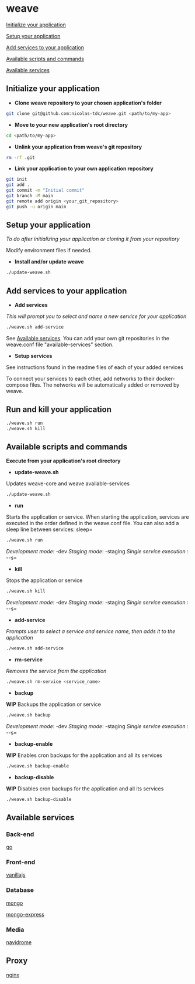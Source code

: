 # weave

[Initialize your application](#initialize-your-application)

[Setup your application](#setup-your-application)

[Add services to your application](#add-services-to-your-application)

[Available scripts and commands](#available-scripts-and-commands)

[Available services](#available-services)

## Initialize your application

- **Clone weave repository to your chosen application's folder**
```bash
git clone git@github.com:nicolas-tdc/weave.git <path/to/my-app>
```

- **Move to your new application's root directory**
```bash
cd <path/to/my-app>
```

- **Unlink your application from weave's git repository**
```bash
rm -rf .git
```

- **Link your application to your own application repository**
```bash
git init
git add .
git commit -m "Initial commit"
git branch -M main
git remote add origin <your_git_repository>
git push -u origin main
```

## Setup your application   
*To do after initializing your application or cloning it from your repository*

Modify environment files if needed.

- **Install and/or update weave**
```bash
./update-weave.sh
```

## Add services to your application

- **Add services**

*This will prompt you to select and name a new service for your application*
```bash
./weave.sh add-service
```
See [Available services](#available-services).
You can add your own git repositories in the weave.conf file "available-services" section.

- **Setup services**

See instructions found in the readme files of each of your added services

To connect your services to each other, add networks to their docker-compose files.
The networks will be automatically added or removed by weave.

## Run and kill your application

```bash
./weave.sh run
./weave.sh kill
```

## Available scripts and commands
**Execute from your application's root directory**

- **update-weave.sh**

Updates weave-core and weave available-services
```bash
./update-weave.sh
```

- **run**

Starts the application or service.
When starting the application, services are executed in the order defined in the weave.conf file.
You can also add a sleep line between services:
sleep=<seconds>
```bash
./weave.sh run
```
*Development mode*: -dev
*Staging mode*: -staging
*Single service execution* : --s=<service-name>

- **kill**

Stops the application or service
```bash
./weave.sh kill
```
*Development mode*: -dev
*Staging mode*: -staging
*Single service execution* : --s=<service-name>

- **add-service**

*Prompts user to select a service and service name, then adds it to the application*
```bash
./weave.sh add-service
```

- **rm-service**

*Removes the service from the application*
```bash
./weave.sh rm-service <service_name>
```

- **backup**

**WIP**
Backups the application or service
```bash
./weave.sh backup
```
*Development mode*: -dev
*Staging mode*: -staging
*Single service execution* : --s=<service-name>

- **backup-enable**

**WIP**
Enables cron backups for the application and all its services
```bash
./weave.sh backup-enable
```

- **backup-disable**

**WIP**
Disables cron backups for the application and all its services
```bash
./weave.sh backup-disable
```

## Available services

### Back-end

[go](https://github.com/nicolas-tdc/weave-go)

### Front-end

[vanillajs](https://github.com/nicolas-tdc/weave-vanillajs)

### Database

[mongo](https://github.com/nicolas-tdc/weave-mongo)

[mongo-express](https://github.com/nicolas-tdc/weave-mongo-express)

### Media

[navidrome](https://github.com/nicolas-tdc/weave-navidrome)

## Proxy

[nginx](https://github.com/nicolas-tdc/weave-nginx)